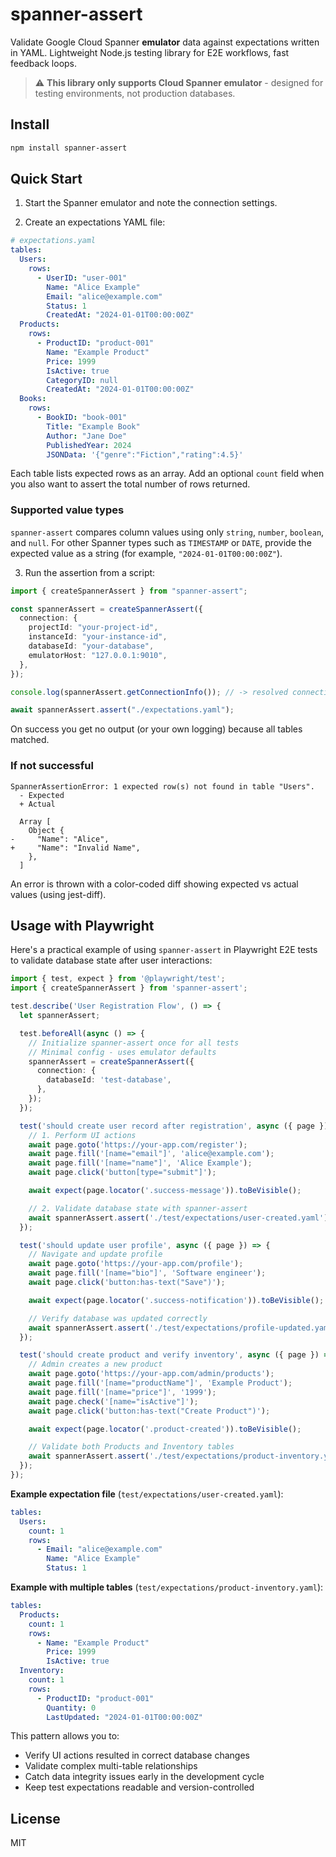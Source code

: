 # spanner-assert

Validate Google Cloud Spanner **emulator** data against expectations written in YAML. Lightweight Node.js testing library for E2E workflows, fast feedback loops.

> ⚠️ **This library only supports Cloud Spanner emulator** - designed for testing environments, not production databases.

## Install

```bash
npm install spanner-assert
```

## Quick Start

1. Start the Spanner emulator and note the connection settings.

2. Create an expectations YAML file:

```yaml
# expectations.yaml
tables:
  Users:
    rows:
      - UserID: "user-001"
        Name: "Alice Example"
        Email: "alice@example.com"
        Status: 1
        CreatedAt: "2024-01-01T00:00:00Z"
  Products:
    rows:
      - ProductID: "product-001"
        Name: "Example Product"
        Price: 1999
        IsActive: true
        CategoryID: null
        CreatedAt: "2024-01-01T00:00:00Z"
  Books:
    rows:
      - BookID: "book-001"
        Title: "Example Book"
        Author: "Jane Doe"
        PublishedYear: 2024
        JSONData: '{"genre":"Fiction","rating":4.5}'
```

Each table lists expected rows as an array. Add an optional `count` field when you also want to assert the total number of rows returned.

### Supported value types

`spanner-assert` compares column values using only `string`, `number`, `boolean`, and `null`. For other Spanner types such as `TIMESTAMP` or `DATE`, provide the expected value as a string (for example, `"2024-01-01T00:00:00Z"`).

3. Run the assertion from a script:

```ts
import { createSpannerAssert } from "spanner-assert";

const spannerAssert = createSpannerAssert({
  connection: {
    projectId: "your-project-id",    
    instanceId: "your-instance-id",    
    databaseId: "your-database",
    emulatorHost: "127.0.0.1:9010",
  },
});

console.log(spannerAssert.getConnectionInfo()); // -> resolved connection settings

await spannerAssert.assert("./expectations.yaml");
```

On success you get no output (or your own logging) because all tables matched.

### If not successful

```text
SpannerAssertionError: 1 expected row(s) not found in table "Users".
  - Expected
  + Actual

  Array [
    Object {
-     "Name": "Alice",
+     "Name": "Invalid Name",
    },
  ]
```

An error is thrown with a color-coded diff showing expected vs actual values (using jest-diff).

## Usage with Playwright

Here's a practical example of using `spanner-assert` in Playwright E2E tests to validate database state after user interactions:

```ts
import { test, expect } from '@playwright/test';
import { createSpannerAssert } from 'spanner-assert';

test.describe('User Registration Flow', () => {
  let spannerAssert;

  test.beforeAll(async () => {
    // Initialize spanner-assert once for all tests
    // Minimal config - uses emulator defaults
    spannerAssert = createSpannerAssert({
      connection: {
        databaseId: 'test-database',
      },
    });
  });

  test('should create user record after registration', async ({ page }) => {
    // 1. Perform UI actions
    await page.goto('https://your-app.com/register');
    await page.fill('[name="email"]', 'alice@example.com');
    await page.fill('[name="name"]', 'Alice Example');
    await page.click('button[type="submit"]');

    await expect(page.locator('.success-message')).toBeVisible();

    // 2. Validate database state with spanner-assert
    await spannerAssert.assert('./test/expectations/user-created.yaml');
  });

  test('should update user profile', async ({ page }) => {
    // Navigate and update profile
    await page.goto('https://your-app.com/profile');
    await page.fill('[name="bio"]', 'Software engineer');
    await page.click('button:has-text("Save")');

    await expect(page.locator('.success-notification')).toBeVisible();

    // Verify database was updated correctly
    await spannerAssert.assert('./test/expectations/profile-updated.yaml');
  });

  test('should create product and verify inventory', async ({ page }) => {
    // Admin creates a new product
    await page.goto('https://your-app.com/admin/products');
    await page.fill('[name="productName"]', 'Example Product');
    await page.fill('[name="price"]', '1999');
    await page.check('[name="isActive"]');
    await page.click('button:has-text("Create Product")');

    await expect(page.locator('.product-created')).toBeVisible();

    // Validate both Products and Inventory tables
    await spannerAssert.assert('./test/expectations/product-inventory.yaml');
  });
});
```

**Example expectation file** (`test/expectations/user-created.yaml`):

```yaml
tables:
  Users:
    count: 1
    rows:
      - Email: "alice@example.com"
        Name: "Alice Example"
        Status: 1
```

**Example with multiple tables** (`test/expectations/product-inventory.yaml`):

```yaml
tables:
  Products:
    count: 1
    rows:
      - Name: "Example Product"
        Price: 1999
        IsActive: true
  Inventory:
    count: 1
    rows:
      - ProductID: "product-001"
        Quantity: 0
        LastUpdated: "2024-01-01T00:00:00Z"
```

This pattern allows you to:
- Verify UI actions resulted in correct database changes
- Validate complex multi-table relationships
- Catch data integrity issues early in the development cycle
- Keep test expectations readable and version-controlled

## License

MIT
